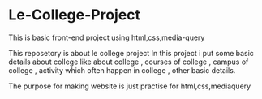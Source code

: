 # Le-College-Project

This is basic front-end project using html,css,media-query

This reposetory is about le college project 
In this project i put some basic details about college like about college , courses of college , campus of college , activity which often happen in college , other basic details.

The purpose for making website is just practise for html,css,mediaquery
